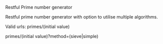 Restful Prime number generator

Restful prime number generator with option to utilise multiple algorithms.

Valid urls:
primes/(initial value)

primes/(initial value)?method=(sieve|simple)
